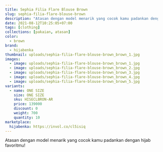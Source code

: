 ```yaml
---
title: Sephia Filia Flare Blouse Brown
slug: sephia-filia-flare-blouse-brown
description: "Atasan dengan model menarik yang cocok kamu padankan dengan hijab favoritmu!"
date: 2021-08-12T10:25:05+07:00
tags: [clothing]
collections: [pakaian, atasan]
color:
  - brown
brand:
  - hijabenka
thumbnail: uploads/sephia-filia-flare-blouse-brown_brown_1.jpg
images:
  - image: uploads/sephia-filia-flare-blouse-brown_brown_1.jpg
  - image: uploads/sephia-filia-flare-blouse-brown_brown_2.jpg
  - image: uploads/sephia-filia-flare-blouse-brown_brown_3.jpg
  - image: uploads/sephia-filia-flare-blouse-brown_brown_4.jpg
  - image: uploads/sephia-filia-flare-blouse-brown_brown_5.jpg
variants:
  - name: ONE SIZE
    size: ONE SIZE
    sku: HISECLBRON-AR
    price: 139000
    discount: 0
    weight: 700
    quantity: 10
marketplace:
  hijabenka: https://invol.co/cl5isiq
---
```


Atasan dengan model menarik yang cocok kamu padankan dengan hijab favoritmu!
